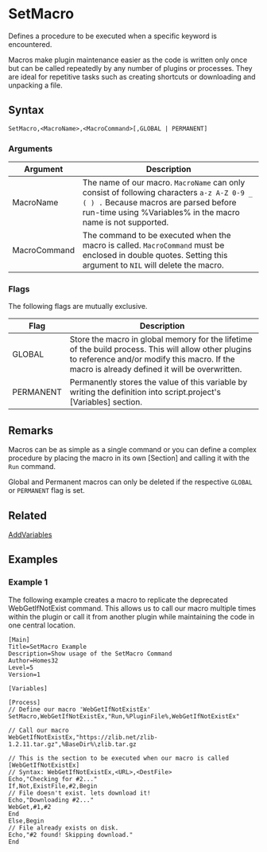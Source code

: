 # SetMacro

Defines a procedure to be executed when a specific keyword is encountered.

Macros make plugin maintenance easier as the code is written only once but can be called repeatedly by any number of plugins or processes. They are ideal for repetitive tasks such as creating shortcuts or downloading and unpacking a file.

## Syntax

```pebakery
SetMacro,<MacroName>,<MacroCommand>[,GLOBAL | PERMANENT]
```

### Arguments

| Argument | Description |
| --- | --- |
| MacroName | The name of our macro. `MacroName` can only consist of following characters `a-z A-Z 0-9 _ ( ) .` Because macros are parsed before run-time using %Variables% in the macro name is not supported.|
| MacroCommand | The command to be executed when the macro is called. `MacroCommand` must be enclosed in double quotes. Setting this argument to `NIL` will delete the macro. |

### Flags

The following flags are mutually exclusive.

| Flag | Description |
| --- | --- |
| GLOBAL | Store the macro in global memory for the lifetime of the build process. This will allow other plugins to reference and/or modify this macro. If the macro is already defined it will be overwritten.  |
| PERMANENT | Permanently stores the value of this variable by writing the definition into script.project's [Variables] section. |

## Remarks

Macros can be as simple as a single command or you can define a complex procedure by placing the macro in its own [Section] and calling it with the `Run` command.

Global and Permanent macros can only be deleted if the respective `GLOBAL` or `PERMANENT` flag is set.

## Related

[AddVariables](./AddVariables.md)

## Examples

### Example 1

The following example creates a macro to replicate the deprecated WebGetIfNotExist command. This allows us to call our macro multiple times within the plugin or call it from another plugin while maintaining the code in one central location.

```pebakery
[Main]
Title=SetMacro Example
Description=Show usage of the SetMacro Command
Author=Homes32
Level=5
Version=1

[Variables]

[Process]
// Define our macro 'WebGetIfNotExistEx'
SetMacro,WebGetIfNotExistEx,"Run,%PluginFile%,WebGetIfNotExistEx"

// Call our macro
WebGetIfNotExistEx,"https://zlib.net/zlib-1.2.11.tar.gz",%BaseDir%\zlib.tar.gz

// This is the section to be executed when our macro is called
[WebGetIfNotExistEx]
// Syntax: WebGetIfNotExistEx,<URL>,<DestFile>
Echo,"Checking for #2..."
If,Not,ExistFile,#2,Begin
// File doesn't exist. lets download it!
Echo,"Downloading #2..."
WebGet,#1,#2
End
Else,Begin
// File already exists on disk.
Echo,"#2 found! Skipping download."
End
```